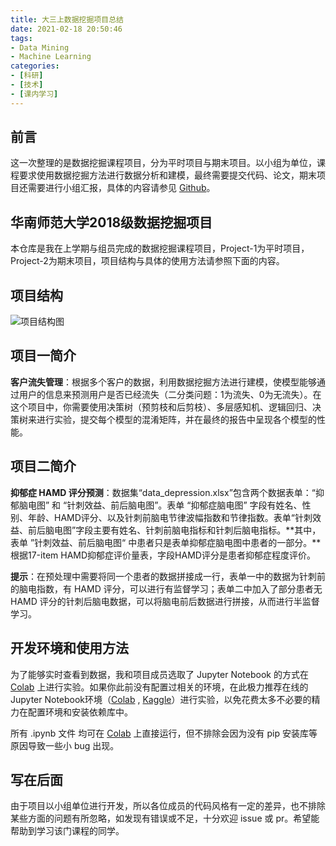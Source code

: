```yaml
---
title: 大三上数据挖掘项目总结
date: 2021-02-18 20:50:46
tags:
- Data Mining
- Machine Learning
categories: 
- [科研]
- [技术]
- [课内学习]
---
```


## 前言
这一次整理的是数据挖掘课程项目，分为平时项目与期末项目。以小组为单位，课程要求使用数据挖掘方法进行数据分析和建模，最终需要提交代码、论文，期末项目还需要进行小组汇报，具体的内容请参见 [Github](https://github.com/charfole/SCNU-CS-2018-DataMining)。

## 华南师范大学2018级数据挖掘项目
本仓库是我在上学期与组员完成的数据挖掘课程项目，Project-1为平时项目，Project-2为期末项目，项目结构与具体的使用方法请参照下面的内容。

## 项目结构

![项目结构图](https://charfole-blog.oss-cn-shenzhen.aliyuncs.com/image/项目结构图.png)

<!--more-->

## 项目一简介

**客户流失管理**：根据多个客户的数据，利用数据挖掘方法进行建模，使模型能够通过用户的信息来预测用户是否已经流失（二分类问题：1为流失、0为无流失）。在这个项目中，你需要使用决策树（预剪枝和后剪枝）、多层感知机、逻辑回归、决策树来进行实验，提交每个模型的混淆矩阵，并在最终的报告中呈现各个模型的性能。


## 项目二简介

**抑郁症 HAMD 评分预测**：数据集“data_depression.xlsx”包含两个数据表单：“抑郁脑电图” 和 “针刺效益、前后脑电图”。表单 “抑郁症脑电图” 字段有姓名、性别、年龄、HAMD评分、以及针刺前脑电节律波幅指数和节律指数。表单“针刺效益、前后脑电图”字段主要有姓名、针刺前脑电指标和针刺后脑电指标。**其中，表单 ”针刺效益、前后脑电图“ 中患者只是表单抑郁症脑电图中患者的一部分。**根据17-item HAMD抑郁症评价量表，字段HAMD评分是患者抑郁症程度评价。

**提示**：在预处理中需要将同一个患者的数据拼接成一行，表单一中的数据为针刺前的脑电指数，有 HAMD 评分，可以进行有监督学习；表单二中加入了部分患者无 HAMD 评分的针刺后脑电数据，可以将脑电前后数据进行拼接，从而进行半监督学习。



## 开发环境和使用方法

为了能够实时查看到数据，我和项目成员选取了 Jupyter Notebook 的方式在 [Colab](https://colab.research.google.com/notebooks/intro.ipynb) 上进行实验。如果你此前没有配置过相关的环境，在此极力推荐在线的 Jupyter Notebook环境（[Colab](https://colab.research.google.com/notebooks/intro.ipynb) , [Kaggle](https://www.kaggle.com/notebooks?sortBy=dateRun&tab=profile)）进行实验，以免花费太多不必要的精力在配置环境和安装依赖库中。

所有 .ipynb 文件 均可在 [Colab](https://colab.research.google.com/notebooks/intro.ipynb) 上直接运行，但不排除会因为没有 pip 安装库等原因导致一些小 bug 出现。



## 写在后面

由于项目以小组单位进行开发，所以各位成员的代码风格有一定的差异，也不排除某些方面的问题有所忽略，如发现有错误或不足，十分欢迎 issue 或 pr。希望能帮助到学习该门课程的同学。